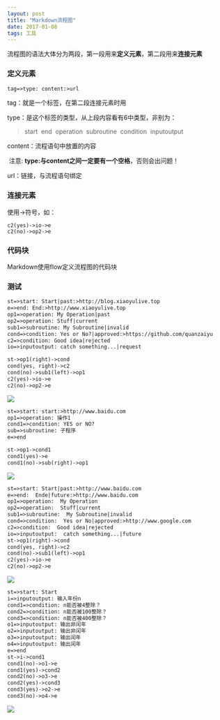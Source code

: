 ```yaml
---
layout: post
title: "Markdown流程图"
date: 2017-01-08
tags: 工具
---
```


流程图的语法大体分为两段，第一段用来**定义元素**，第二段用来**连接元素** 

### 定义元素

```markdown
tag=>type: content:>url 
```

tag：就是一个标签，在第二段连接元素时用 

type：是这个标签的类型，从上段内容看有6中类型，非别为：

> start 
> end 
> operation 
> subroutine 
> condition 
> inputoutput

content：流程语句中放置的内容

​	注意: **type:与content之间一定要有一个空格**，否则会出问题！

url：链接，与流程语句绑定

### 连接元素

使用->符号，如：

```
c2(yes)->io->e
c2(no)->op2->e
```

### 代码块

Markdown使用flow定义流程图的代码块

### 测试

```markdown
st=>start: Start|past:>http://blog.xiaoyulive.top
e=>end: End:>http://www.xiaoyulive.top
op1=>operation: My Operation|past
op2=>operation: Stuff|current
sub1=>subroutine: My Subroutine|invalid
cond=>condition: Yes or No?|approved:>https://github.com/quanzaiyu
c2=>condition: Good idea|rejected
io=>inputoutput: catch something...|request

st->op1(right)->cond
cond(yes, right)->c2
cond(no)->sub1(left)->op1
c2(yes)->io->e
c2(no)->op2->e
```

![](http://ondh71tpt.bkt.clouddn.com/img/posts/markdown/00.png)



```markdown
st=>start: start:>http://www.baidu.com
op1=>operation: 操作1
cond1=>condition: YES or NO?
sub=>subroutine: 子程序
e=>end

st->op1->cond1
cond1(yes)->e
cond1(no)->sub(right)->op1
```

![](http://ondh71tpt.bkt.clouddn.com/img/posts/markdown/01.png)

```markdown
st=>start: Start|past:>http://www.baidu.com
e=>end:  Ende|future:>http://www.baidu.com
op1=>operation:  My Operation
op2=>operation:  Stuff|current
sub1=>subroutine:  My Subroutine|invalid
cond=>condition:  Yes or No|approved:>http://www.google.com
c2=>condition:  Good idea|rejected
io=>inputoutput:  catch something...|future
st->op1(right)->cond
cond(yes, right)->c2
cond(no)->sub1(left)->op1
c2(yes)->io->e
c2(no)->op2->e  
```

![](http://ondh71tpt.bkt.clouddn.com/img/posts/markdown/02.png)


```markdown
st=>start: Start
i=>inputoutput: 输入年份n
cond1=>condition: n能否被4整除？
cond2=>condition: n能否被100整除？
cond3=>condition: n能否被400整除？
o1=>inputoutput: 输出非闰年
o2=>inputoutput: 输出非闰年
o3=>inputoutput: 输出闰年
o4=>inputoutput: 输出闰年
e=>end
st->i->cond1
cond1(no)->o1->e
cond1(yes)->cond2
cond2(no)->o3->e
cond2(yes)->cond3
cond3(yes)->o2->e
cond3(no)->o4->e
```

![](http://ondh71tpt.bkt.clouddn.com/img/posts/markdown/03.png)


